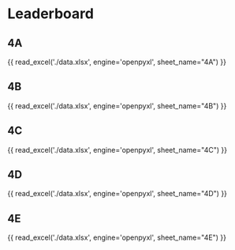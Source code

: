# Leaderboard

## <b> 4A </b>

{{ read_excel('./data.xlsx', engine='openpyxl', sheet_name="4A") }}

## <b> 4B </b>

{{ read_excel('./data.xlsx', engine='openpyxl', sheet_name="4B") }}

## <b> 4C </b>

{{ read_excel('./data.xlsx', engine='openpyxl', sheet_name="4C") }}

## <b> 4D </b>

{{ read_excel('./data.xlsx', engine='openpyxl', sheet_name="4D") }}

## <b> 4E </b>

{{ read_excel('./data.xlsx', engine='openpyxl', sheet_name="4E") }}

